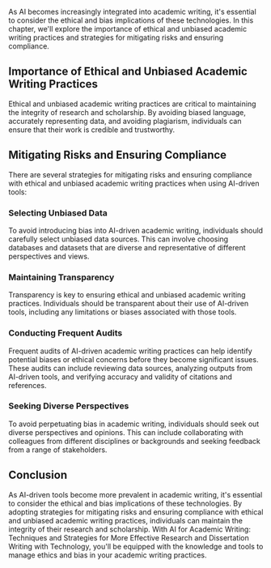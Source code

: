 
As AI becomes increasingly integrated into academic writing, it's essential to consider the ethical and bias implications of these technologies. In this chapter, we'll explore the importance of ethical and unbiased academic writing practices and strategies for mitigating risks and ensuring compliance.

Importance of Ethical and Unbiased Academic Writing Practices
-------------------------------------------------------------

Ethical and unbiased academic writing practices are critical to maintaining the integrity of research and scholarship. By avoiding biased language, accurately representing data, and avoiding plagiarism, individuals can ensure that their work is credible and trustworthy.

Mitigating Risks and Ensuring Compliance
----------------------------------------

There are several strategies for mitigating risks and ensuring compliance with ethical and unbiased academic writing practices when using AI-driven tools:

### Selecting Unbiased Data

To avoid introducing bias into AI-driven academic writing, individuals should carefully select unbiased data sources. This can involve choosing databases and datasets that are diverse and representative of different perspectives and views.

### Maintaining Transparency

Transparency is key to ensuring ethical and unbiased academic writing practices. Individuals should be transparent about their use of AI-driven tools, including any limitations or biases associated with those tools.

### Conducting Frequent Audits

Frequent audits of AI-driven academic writing practices can help identify potential biases or ethical concerns before they become significant issues. These audits can include reviewing data sources, analyzing outputs from AI-driven tools, and verifying accuracy and validity of citations and references.

### Seeking Diverse Perspectives

To avoid perpetuating bias in academic writing, individuals should seek out diverse perspectives and opinions. This can include collaborating with colleagues from different disciplines or backgrounds and seeking feedback from a range of stakeholders.

Conclusion
----------

As AI-driven tools become more prevalent in academic writing, it's essential to consider the ethical and bias implications of these technologies. By adopting strategies for mitigating risks and ensuring compliance with ethical and unbiased academic writing practices, individuals can maintain the integrity of their research and scholarship. With AI for Academic Writing: Techniques and Strategies for More Effective Research and Dissertation Writing with Technology, you'll be equipped with the knowledge and tools to manage ethics and bias in your academic writing practices.
